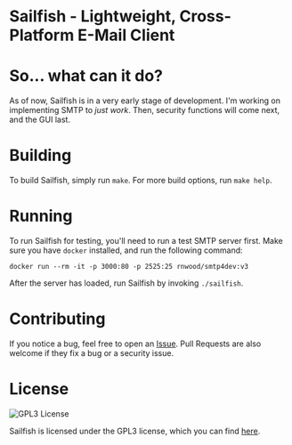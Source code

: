 # Sailfish - Lightweight, Cross-Platform E-Mail Client

# So... what can it do?

As of now, Sailfish is in a very early stage of development. I'm working on implementing SMTP to _just work_. Then, security functions will come next, and the GUI last.

# Building

To build Sailfish, simply run `make`. For more build options, run `make help`.

# Running

To run Sailfish for testing, you'll need to run a test SMTP server first.
Make sure you have `docker` installed, and run the following command:
```
docker run --rm -it -p 3000:80 -p 2525:25 rnwood/smtp4dev:v3
```
After the server has loaded, run Sailfish by invoking `./sailfish`.

# Contributing

If you notice a bug, feel free to open an [Issue](https://github.com/schkwve/sailfish/issues).
Pull Requests are also welcome if they fix a bug or a security issue.

# License

![GPL3 License](https://www.gnu.org/graphics/gplv3-with-text-136x68.png)

Sailfish is licensed under the GPL3 license, which you can find [here](LICENSE.md).